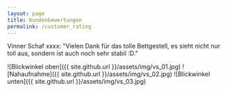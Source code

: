 ```yaml
---
layout: page
title: Kundenbewertungen
permalink: /customer_rating
---
```


Vinner Schaf xxxx:
"Vielen Dank für das tolle Bettgestell, es sieht nicht nur toll aus, sondern ist auch noch sehr stabil :D."

![Blickwinkel oben]({{ site.github.url }}/assets/img/vs_01.jpg)
![Nahaufnahme]({{ site.github.url }}/assets/img/vs_02.jpg)
![Blickwinkel unten]({{ site.github.url }}/assets/img/vs_03.jpg)